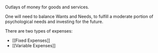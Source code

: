 Outlays of money for goods and services.

One will need to balance Wants and Needs, to fulfill a moderate portion of psychological needs and investing for the future.

There are two types of expenses:
- [[Fixed Expenses]]
- [[Variable Expenses]]